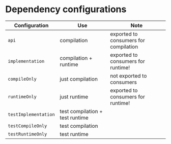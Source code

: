 # Dependency configurations

| Configuration | Use | Note |
| ------------- | --- | ---- |
| `api` | compilation | exported to consumers for compilation |
| `implementation` | compilation + runtime | exported to consumers for runtime! | 
| `compileOnly` | just compilation | not exported to consumers | 
| `runtimeOnly` | just runtime | exported to consumers for runtime! | 
| `testImplementation` | test compilation + test runtime |  | 
| `testCompileOnly` | test compilation |  | 
| `testRuntimeOnly` | test runtime |  | 
